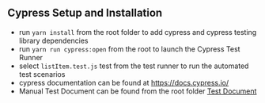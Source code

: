 ## Cypress Setup and Installation

- run `yarn install` from the root folder to add cypress and cypress testing library dependencies
- run `yarn run cypress:open` from the root to launch the Cypress Test Runner
- select `listItem.test.js` test from the test runner to run the automated test scenarios
- cypress documentation can be found at https://docs.cypress.io/
- Manual Test Document can be found from the root folder [Test Document](https://github.com/Nav-2d/qa-dev-2020-11/blob/master/TestDocument.md)
